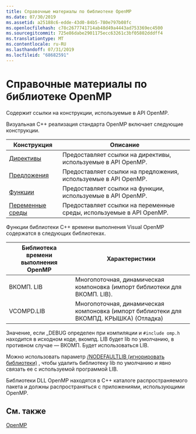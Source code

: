 ```yaml
---
title: Справочные материалы по библиотеке OpenMP
ms.date: 07/30/2019
ms.assetid: a25188c6-edde-43d0-84b5-780e797b08fc
ms.openlocfilehash: c78c2677741714ab48d49a4443ad753369ec4500
ms.sourcegitcommit: 725e86dabe2901175ecc63261c3bf05802dddff4
ms.translationtype: MT
ms.contentlocale: ru-RU
ms.lasthandoff: 07/31/2019
ms.locfileid: "68682591"
---
```

# <a name="openmp-library-reference"></a>Справочные материалы по библиотеке OpenMP

Содержит ссылки на конструкции, используемые в API OpenMP.

Визуальная C++ реализация стандарта OpenMP включает следующие конструкции.

|Конструкция|Описание|
|---------------|-----------------|
|[Директивы](openmp-directives.md)|Предоставляет ссылки на директивы, используемые в API OpenMP.|
|[Предложения](openmp-clauses.md)|Предоставляет ссылки на предложения, используемые в API OpenMP.|
|[Функции](openmp-functions.md)|Предоставляет ссылки на функции, используемые в API OpenMP.|
|[Переменные среды](openmp-environment-variables.md)|Предоставляет ссылки на переменные среды, используемые в API OpenMP.|

Функции библиотеки C++ времени выполнения Visual OpenMP содержатся в следующих библиотеках.

|Библиотека времени выполнения OpenMP|Характеристики|
|------------------------------|---------------------|
|ВКОМП. LIB|Многопоточная, динамическая компоновка (импорт библиотеки для ВКОМП. LIB).|
|VCOMPD.LIB|Многопоточная, динамическая компоновка (импорт библиотеки для ВКОМПД. КРЫШКА) (Отладка)|

Значение, если _DEBUG определен при компиляции и `#include omp.h` находится в исходном коде, вкомпд. LIB будет lib по умолчанию, в противном случае — ВКОМП. Будет использоваться LIB.

Можно использовать параметр [/NODEFAULTLIB (игнорировать библиотеки)](../../../build/reference/nodefaultlib-ignore-libraries.md) , чтобы удалить библиотеку lib по умолчанию и явно связать ее с используемой программой LIB.

Библиотеки DLL OpenMP находятся в C++ каталоге распространяемого пакета и должны распространяться с приложениями, использующими OpenMP.

## <a name="see-also"></a>См. также

[OpenMP](../../../parallel/openmp/openmp-in-visual-cpp.md)